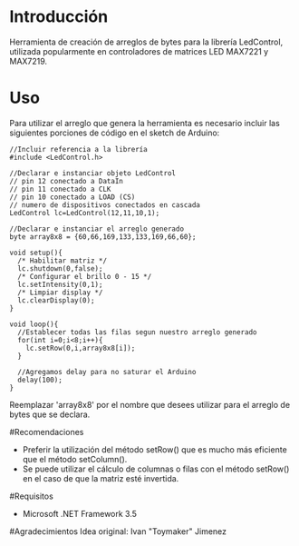 # Introducción
Herramienta de creación de arreglos de bytes para la librería LedControl, utilizada popularmente en controladores de matrices LED MAX7221 y MAX7219.

# Uso
Para utilizar el arreglo que genera la herramienta es necesario incluir las siguientes porciones de código en el sketch de Arduino:

```Arduino
//Incluir referencia a la librería
#include <LedControl.h>

//Declarar e instanciar objeto LedControl
// pin 12 conectado a DataIn 
// pin 11 conectado a CLK 
// pin 10 conectado a LOAD (CS)
// numero de dispositivos conectados en cascada
LedControl lc=LedControl(12,11,10,1);

//Declarar e instanciar el arreglo generado
byte array8x8 = {60,66,169,133,133,169,66,60};

void setup(){
  /* Habilitar matriz */
  lc.shutdown(0,false);
  /* Configurar el brillo 0 - 15 */
  lc.setIntensity(0,1);
  /* Limpiar display */
  lc.clearDisplay(0);
}

void loop(){
  //Establecer todas las filas segun nuestro arreglo generado
  for(int i=0;i<8;i++){
    lc.setRow(0,i,array8x8[i]);
  }
  
  //Agregamos delay para no saturar el Arduino
  delay(100);
}

```
Reemplazar 'array8x8' por el nombre que desees utilizar para el arreglo de bytes que se declara.

#Recomendaciones
- Preferir la utilización del método setRow() que es mucho más eficiente que el método setColumn().
- Se puede utilizar el cálculo de columnas o filas con el método setRow() en el caso de que la matriz esté invertida.

#Requisitos
- Microsoft .NET Framework 3.5

#Agradecimientos
Idea original: Ivan "Toymaker" Jimenez
